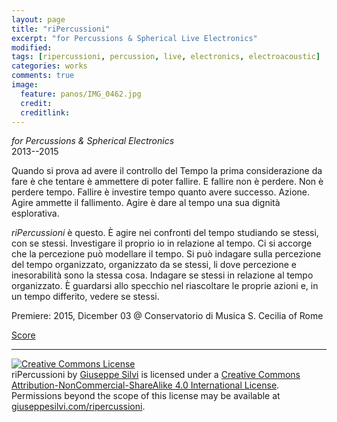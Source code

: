 ```yaml
---
layout: page
title: "riPercussioni"
excerpt: "for Percussions & Spherical Live Electronics"
modified:
tags: [ripercussioni, percussion, live, electronics, electroacoustic]
categories: works
comments: true
image:
  feature: panos/IMG_0462.jpg
  credit:
  creditlink:
---
```


*for Percussions & Spherical Electronics*    
2013--2015

Quando si prova ad avere il controllo del Tempo la prima considerazione da fare
è che tentare è ammettere di poter fallire. E fallire non è perdere. Non è
perdere tempo. Fallire è investire tempo quanto avere successo. Azione. Agire
ammette il fallimento. Agire è dare al tempo una sua dignità esplorativa.

*riPercussioni* è questo. È agire nei confronti del tempo studiando se stessi,
con se stessi. Investigare il proprio io in relazione al tempo. Ci si accorge
che la percezione può modellare il tempo. Si può indagare sulla percezione del
tempo organizzato, organizzato da se stessi, li dove percezione e inesorabilità
sono la stessa cosa. Indagare se stessi in relazione al tempo organizzato.
È guardarsi allo specchio nel riascoltare le proprie azioni e, in un tempo
differito, vedere se stessi.

Premiere: 2015, Dicember 03 @ Conservatorio di Musica S. Cecilia of Rome

[Score](https://www.academia.edu/19411395/riPercussioni)

---

<a rel="license" href="http://creativecommons.org/licenses/by-nc-sa/4.0/"><img alt="Creative Commons License" style="border-width:0" src="https://i.creativecommons.org/l/by-nc-sa/4.0/80x15.png" /></a><br /><span xmlns:dct="http://purl.org/dc/terms/" property="dct:title">riPercussioni</span> by <a xmlns:cc="http://creativecommons.org/ns#" href="giuseppesilvi.com/ripercussioni" property="cc:attributionName" rel="cc:attributionURL">Giuseppe Silvi</a> is licensed under a <a rel="license" href="http://creativecommons.org/licenses/by-nc-sa/4.0/">Creative Commons Attribution-NonCommercial-ShareAlike 4.0 International License</a>.<br />Permissions beyond the scope of this license may be available at <a xmlns:cc="http://creativecommons.org/ns#" href="giuseppesilvi.com/ripercussioni" rel="cc:morePermissions">giuseppesilvi.com/ripercussioni</a>.
